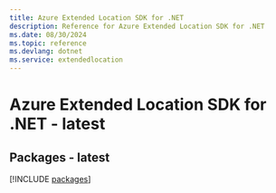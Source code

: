 ```yaml
---
title: Azure Extended Location SDK for .NET
description: Reference for Azure Extended Location SDK for .NET
ms.date: 08/30/2024
ms.topic: reference
ms.devlang: dotnet
ms.service: extendedlocation
---
```

# Azure Extended Location SDK for .NET - latest
## Packages - latest
[!INCLUDE [packages](extended-location-index.md)]